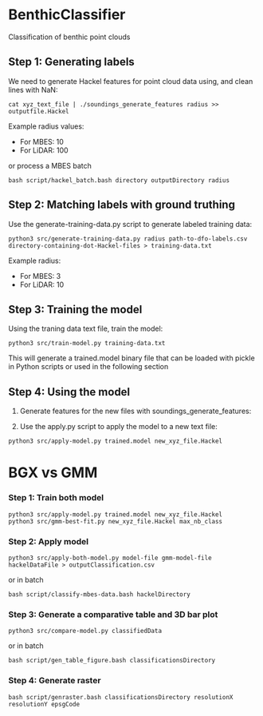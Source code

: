 # BenthicClassifier
Classification of benthic point clouds

## Step 1: Generating labels

We need to generate Hackel features for point cloud data using, and clean lines with NaN:
```
cat xyz_text_file | ./soundings_generate_features radius >> outputfile.Hackel
```

Example radius values:
- For MBES: 10
- For LiDAR: 100

or process a MBES batch
```
bash script/hackel_batch.bash directory outputDirectory radius
```

## Step 2: Matching labels with ground truthing

Use the generate-training-data.py script to generate labeled training data:

```
python3 src/generate-training-data.py radius path-to-dfo-labels.csv directory-containing-dot-Hackel-files > training-data.txt
```

Example radius:
- For MBES: 3
- For LiDAR: 10

## Step 3: Training the model

Using the traning data text file, train the model:

```
python3 src/train-model.py training-data.txt
```

This will generate a trained.model binary file that can be loaded with pickle in Python scripts or used in the following section

## Step 4: Using the model

1) Generate features for the new files with soundings_generate_features:


2) Use the apply.py script to apply the model to a new text file:

```
python3 src/apply-model.py trained.model new_xyz_file.Hackel
```

# BGX vs GMM

### Step 1: Train both model
```
python3 src/apply-model.py trained.model new_xyz_file.Hackel
python3 src/gmm-best-fit.py new_xyz_file.Hackel max_nb_class
```

### Step 2: Apply model
```
python3 src/apply-both-model.py model-file gmm-model-file hackelDataFile > outputClassification.csv
```
or in batch
```
bash script/classify-mbes-data.bash hackelDirectory
```

### Step 3: Generate a comparative table and 3D bar plot
```
python3 src/compare-model.py classifiedData
```
or in batch
```
bash script/gen_table_figure.bash classificationsDirectory
```

### Step 4: Generate raster
```
bash script/genraster.bash classificationsDirectory resolutionX resolutionY epsgCode
```
